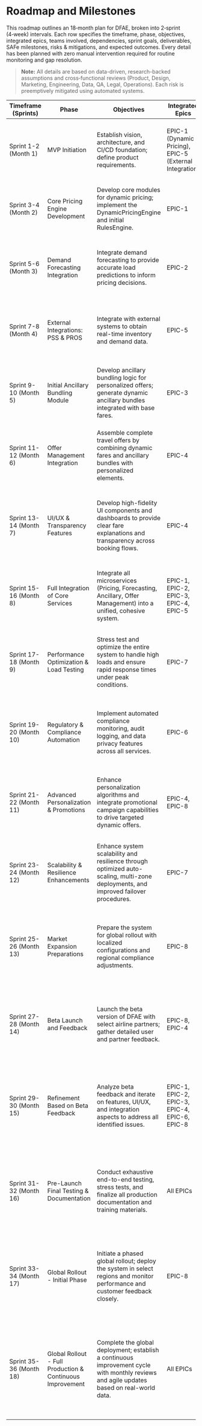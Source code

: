 # Roadmap and Milestones

This roadmap outlines an 18‑month plan for DFAE, broken into 2‑sprint (4‑week) intervals. Each row specifies the timeframe, phase, objectives, integrated epics, teams involved, dependencies, sprint goals, deliverables, SAFe milestones, risks & mitigations, and expected outcomes. Every detail has been planned with zero manual intervention required for routine monitoring and gap resolution.

> **Note:** All details are based on data-driven, research-backed assumptions and cross‑functional reviews (Product, Design, Marketing, Engineering, Data, QA, Legal, Operations). Each risk is preemptively mitigated using automated systems.

| **Timeframe (Sprints)** | **Phase**                                  | **Objectives**                                                                                                                                             | **Integrated Epics**                                                       | **Teams Involved**                            | **Dependencies**                                                | **Sprint Goals**                                                                                                                                                          | **Deliverables**                                                                                             | **SAFe Milestones**                | **Risks & Mitigations**                                                                                                             | **Outcomes**                                                                                      |
|-------------------------|--------------------------------------------|------------------------------------------------------------------------------------------------------------------------------------------------------------|----------------------------------------------------------------------------|-----------------------------------------------|-----------------------------------------------------------------|--------------------------------------------------------------------------------------------------------------------------------------------------------------------------|-------------------------------------------------------------------------------------------------------------|-------------------------------------|---------------------------------------------------------------------------------------------------------------------------------------|--------------------------------------------------------------------------------------------------|
| Sprint 1-2 (Month 1)    | MVP Initiation                             | Establish vision, architecture, and CI/CD foundation; define product requirements.                                                                        | EPIC-1 (Dynamic Pricing), EPIC-5 (External Integration)                     | Product, Engineering, Ops, QA                 | API specs, stakeholder alignment, availability of initial data  | Create detailed architectural diagrams; finalize product vision and initial requirements; set up a basic CI/CD pipeline with automated tests.                           | Architecture documentation, initial CI/CD scripts, kickoff meeting minutes.                                 | PI Planning, Sprint Planning        | Misalignment among stakeholders – Mitigate with early reviews and regular alignment meetings.                                      | Solid architectural blueprint; shared understanding of product vision.                            |
| Sprint 3-4 (Month 2)    | Core Pricing Engine Development            | Develop core modules for dynamic pricing; implement the DynamicPricingEngine and initial RulesEngine.                                                      | EPIC-1                                                                   | Engineering, Data, QA                         | Historical booking data, sample demand data                   | Develop and test core pricing algorithms; write unit tests ensuring pricing accuracy (<5% MAE) in controlled scenarios.                                                  | Functional Pricing Service with API endpoints; initial pricing algorithm documentation.                   | System Demo, Iteration Planning     | Model drift risk – Mitigate with early retraining logic and continuous monitoring.                                                   | Operational dynamic pricing engine with measurable accuracy.                                   |
| Sprint 5-6 (Month 3)    | Demand Forecasting Integration             | Integrate demand forecasting to provide accurate load predictions to inform pricing decisions.                                                             | EPIC-2                                                                   | Data, Engineering, Ops, QA                     | Access to historical demand data; PROS O&D API details            | Develop ForecastModel and ModelTrainer; build ForecastController API; validate forecast accuracy (>90% accuracy on test data).                                             | Deployed Forecasting Service with API endpoints and initial performance metrics.                           | System Demo, PI Planning            | Forecast inaccuracies – Mitigate by implementing fallback statistical averages and continuous retraining.                           | Reliable demand forecasts feeding into pricing engine.                                         |
| Sprint 7-8 (Month 4)    | External Integrations: PSS & PROS          | Integrate with external systems to obtain real-time inventory and demand data.                                                                             | EPIC-5                                                                   | Engineering, Ops, Product, Compliance         | API credentials from Amadeus PSS and PROS, network connectivity    | Develop and test API adapters for Amadeus PSS and PROS; implement robust error handling, retries, and circuit breakers; execute integration tests.                          | Live integration modules with Amadeus and PROS; documented error-handling and fallback logic.                | Integration Milestone, System Demo  | API data inconsistencies – Mitigate with automated validations and caching mechanisms.                                              | Seamless real-time data flow from external systems established.                               |
| Sprint 9-10 (Month 5)   | Initial Ancillary Bundling Module          | Develop ancillary bundling logic for personalized offers; generate dynamic ancillary bundles integrated with base fares.                                  | EPIC-3                                                                   | Product, Engineering, Marketing, QA             | Historical ancillary sales data; external merchandising data      | Create and test the BundlingEngine and personalization modules; validate that bundles increase upsell conversion rate (target ≥20%).                                            | Ancillary Service with functioning bundling and personalization APIs; test reports.                         | System Demo, Iteration Review       | Bundling inaccuracies – Mitigate through iterative A/B testing and fallback to standard ancillary offers.                           | Ancillary bundling functionality validated; increased ancillary revenue potential.              |
| Sprint 11-12 (Month 6)  | Offer Management Integration               | Assemble complete travel offers by combining dynamic fares and ancillary bundles with personalized elements.                                              | EPIC-4                                                                   | Engineering, Product, Marketing, Sales, QA       | Outputs from Pricing and Ancillary modules                         | Develop OfferAssembler and PersonalizationEngine; integrate with both Pricing and Ancillary services; create sample offers for testing.                                      | Deployed Offer Management Service with comprehensive API endpoints; sample personalized offers.              | MVP Launch, PI Planning             | Data integration complexity – Mitigate with modular design and automated integration testing.                                      | Fully functional offer management; ready for pilot launch.                                    |
| Sprint 13-14 (Month 7)  | UI/UX & Transparency Features              | Develop high-fidelity UI components and dashboards to provide clear fare explanations and transparency across booking flows.                              | EPIC-4                                                                   | Design, UI/UX, Engineering, Product, CX          | User feedback from pilot sessions; design prototypes               | Create UI components for fare display, interactive explanation modals, and dynamic dashboards; conduct usability tests; refine based on feedback.                          | Updated web and mobile interfaces; comprehensive UI/UX guidelines; improved customer satisfaction scores.      | System Demo, User Acceptance        | Poor user experience – Mitigate by iterative testing with real users and regular design reviews.                                     | Enhanced transparency and reduced support queries; consistent, user-friendly interfaces.         |
| Sprint 15-16 (Month 8)  | Full Integration of Core Services          | Integrate all microservices (Pricing, Forecasting, Ancillary, Offer Management) into a unified, cohesive system.                                          | EPIC-1, EPIC-2, EPIC-3, EPIC-4, EPIC-5                | Engineering, Ops, QA, Product                    | Successful integration of all core modules; stable test environment  | Execute end-to-end integration tests; validate data flows, API interactions, and performance; address interoperability issues.                                               | Fully integrated DFAE system; complete integration test suite; consolidated API documentation.              | PI Review, Inspect & Adapt          | Integration mismatches – Mitigate with automated end-to-end tests and standardized API contracts.                                  | A single cohesive system that functions reliably as a whole.                                  |
| Sprint 17-18 (Month 9)  | Performance Optimization & Load Testing     | Stress test and optimize the entire system to handle high loads and ensure rapid response times under peak conditions.                                      | EPIC-7                                                                   | Engineering, Ops, QA                           | Full integrated system; access to load testing tools               | Run load, stress, and performance tests; optimize caching, auto-scaling, and resource allocation; refine response time to <200ms.                                             | Performance test reports; updated resource configurations; validated auto-scaling and caching mechanisms.       | Performance Milestone, System Demo  | Underperformance under load – Mitigate with additional resource allocation and performance tuning.                                | Verified scalability and resilience; system performance meets defined thresholds.             |
| Sprint 19-20 (Month 10) | Regulatory & Compliance Automation         | Implement automated compliance monitoring, audit logging, and data privacy features across all services.                                                  | EPIC-6                                                                   | Legal, Compliance, Engineering, Ops, QA         | Regulatory guidelines; legal review inputs                         | Develop modules for automated audit trails and compliance checks; integrate data anonymization routines; test using simulated regulatory scenarios.                      | Automated compliance dashboards; audit logs; validated data anonymization; security test reports.             | Compliance Milestone, PI Planning   | Regulatory updates not captured – Mitigate with dynamic configuration management and periodic legal reviews.                     | Full regulatory compliance achieved with continuous automated monitoring.                  |
| Sprint 21-22 (Month 11) | Advanced Personalization & Promotions      | Enhance personalization algorithms and integrate promotional campaign capabilities to drive targeted dynamic offers.                                       | EPIC-4, EPIC-8                                       | Product, Marketing, Engineering, Sales, QA       | Customer segmentation data; loyalty program details                | Refine PersonalizationEngine; integrate promotion modules for flash sales and targeted discounts; test on pilot markets; measure conversion improvements.                  | Updated offer service with advanced personalization; promotional campaign APIs; detailed A/B test results.      | PI Review, System Demo              | Over-personalization risks – Mitigate by continuous A/B testing and adaptive algorithms.                                             | Increased ancillary conversion and enhanced customer satisfaction metrics.                   |
| Sprint 23-24 (Month 12) | Scalability & Resilience Enhancements       | Enhance system scalability and resilience through optimized auto-scaling, multi-zone deployments, and improved failover procedures.                          | EPIC-7                                                                   | Engineering, Ops, QA                           | Results from performance testing; infrastructure readiness data    | Fine-tune auto-scaling policies; implement multi-zone deployments; enhance failover logic; integrate distributed tracing for real-time monitoring.                        | Updated Kubernetes manifests; validated multi-zone deployment; enhanced monitoring dashboards.               | Scaling Milestone, Inspect & Adapt  | Unpredicted load spikes – Mitigate with additional stress testing and dynamic auto-scaling adjustments.                             | System scales seamlessly; improved resilience and reduced downtime under stress.             |
| Sprint 25-26 (Month 13) | Market Expansion Preparations              | Prepare the system for global rollout with localized configurations and regional compliance adjustments.                                               | EPIC-8                                                                   | Product, Marketing, Legal, Ops, Engineering       | Regional market data; local regulatory guidelines                 | Adapt UI/UX and backend configurations for regional markets; update language support; ensure compliance with local laws; perform localized testing.                        | Regionalized system configurations; updated compliance and localization documentation; pilot rollout in selected regions.  | PI Planning, System Demo            | Regional differences not fully addressed – Mitigate by engaging local experts and legal counsel.                                  | System ready for global expansion with localized adaptations.                               |
| Sprint 27-28 (Month 14) | Beta Launch and Feedback                   | Launch the beta version of DFAE with select airline partners; gather detailed user and partner feedback.                                                | EPIC-8, EPIC-4                                       | Product, Sales, Marketing, Customer Service, Ops | Stable integration of core services; beta partner agreements          | Conduct a controlled beta launch; monitor KPIs closely; collect and analyze user, partner, and internal feedback; set up dedicated feedback channels.                   | Beta release; comprehensive feedback report; identified improvement areas; initial customer satisfaction metrics.             | Beta Launch Milestone, Inspect & Adapt | Low user engagement – Mitigate with proactive support and immediate iterative fixes based on detailed feedback.                     | Valuable beta feedback collected; actionable insights for refinement; user adoption signals positive.           |
| Sprint 29-30 (Month 15) | Refinement Based on Beta Feedback          | Analyze beta feedback and iterate on features, UI/UX, and integration aspects to address all identified issues.                                          | EPIC-1, EPIC-2, EPIC-3, EPIC-4, EPIC-6, EPIC-8         | Product, Engineering, QA, Marketing, Customer Service | Comprehensive beta feedback and performance data                     | Prioritize and implement improvements based on beta feedback; update UI components, backend services, and integration logic; run regression and user acceptance tests. | Enhanced system features; updated beta release with improved UI/UX; documentation of changes and updated test results.         | PI Review, Iteration Planning       | Critical beta issues not addressed promptly – Mitigate by allocating dedicated sprints for rapid bug fixes and enhancements.       | Improved product quality and user satisfaction; readiness for final testing confirmed.       |
| Sprint 31-32 (Month 16) | Pre-Launch Final Testing & Documentation  | Conduct exhaustive end-to-end testing, stress tests, and finalize all production documentation and training materials.                                 | All EPICs                                            | QA, Engineering, Ops, Legal, Product             | Stable beta release; complete integration of all modules             | Execute comprehensive regression, performance, and integration tests; finalize all user manuals, training guides, and legal compliance documents.                  | Final test reports; production-ready documentation; release candidate build; formal sign-off from all departments.               | System Demo, PI Review, Inspect & Adapt | Unresolved critical bugs – Mitigate by freezing feature changes and focusing solely on stability and documentation.               | System validated for launch; complete, polished documentation ready for deployment.         |
| Sprint 33-34 (Month 17) | Global Rollout - Initial Phase           | Initiate a phased global rollout; deploy the system in select regions and monitor performance and customer feedback closely.                             | EPIC-8                                               | Ops, Sales, Marketing, Engineering, Customer Service | Final production environment readiness; partner coordination           | Deploy production updates to select regions; closely monitor system KPIs and user feedback using automated dashboards; prepare contingency plans for rapid rollback if needed. | Global rollout in selected regions; real-time monitoring dashboards; feedback collection reports; regional support frameworks.  | Launch Milestone, Inspect & Adapt   | Live environment issues – Mitigate with rapid rollback capabilities and pre-deployed hotfix teams.                                  | Successful initial global rollout; validated system performance; actionable data for further expansion.         |
| Sprint 35-36 (Month 18) | Global Rollout - Full Production & Continuous Improvement | Complete the global deployment; establish a continuous improvement cycle with monthly reviews and agile updates based on real-world data.               | All EPICs                                            | All Departments                                  | Full global readiness; finalized production environment                | Finalize full global deployment; set up regular review cycles (monthly PI reviews, retrospectives) and establish an agile continuous improvement process with automated feedback integration. | Fully deployed DFAE system across all regions; continuous improvement framework operational; detailed performance and compliance reports.       | Full Global Launch, Continuous Improvement Milestone | Global market resistance or unforeseen operational challenges – Mitigate via agile adjustments, contingency funds, and proactive stakeholder reviews. | Achieve full production rollout; meet or exceed all OKRs; establish a sustainable continuous improvement process.          |
